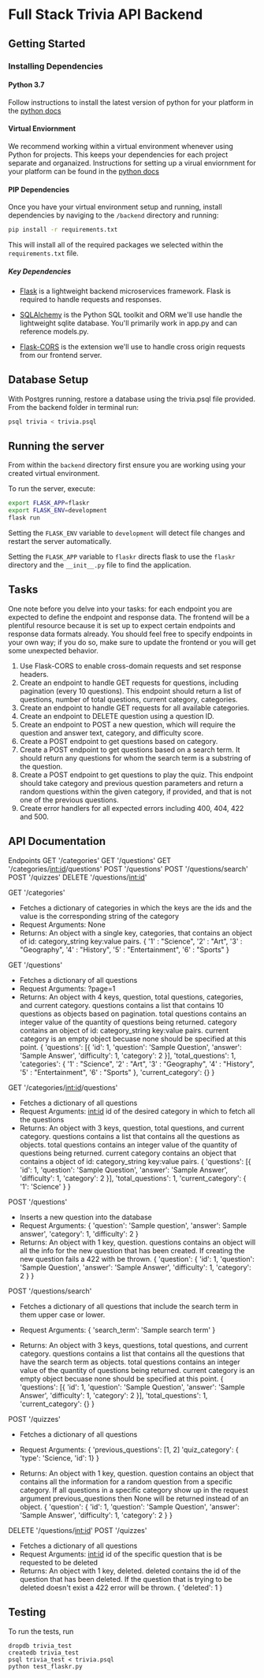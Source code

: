 # Full Stack Trivia API Backend

## Getting Started

### Installing Dependencies

#### Python 3.7

Follow instructions to install the latest version of python for your platform in the [python docs](https://docs.python.org/3/using/unix.html#getting-and-installing-the-latest-version-of-python)

#### Virtual Enviornment

We recommend working within a virtual environment whenever using Python for projects. This keeps your dependencies for each project separate and organaized. Instructions for setting up a virual enviornment for your platform can be found in the [python docs](https://packaging.python.org/guides/installing-using-pip-and-virtual-environments/)

#### PIP Dependencies

Once you have your virtual environment setup and running, install dependencies by naviging to the `/backend` directory and running:

```bash
pip install -r requirements.txt
```

This will install all of the required packages we selected within the `requirements.txt` file.

##### Key Dependencies

- [Flask](http://flask.pocoo.org/)  is a lightweight backend microservices framework. Flask is required to handle requests and responses.

- [SQLAlchemy](https://www.sqlalchemy.org/) is the Python SQL toolkit and ORM we'll use handle the lightweight sqlite database. You'll primarily work in app.py and can reference models.py. 

- [Flask-CORS](https://flask-cors.readthedocs.io/en/latest/#) is the extension we'll use to handle cross origin requests from our frontend server. 

## Database Setup
With Postgres running, restore a database using the trivia.psql file provided. From the backend folder in terminal run:
```bash
psql trivia < trivia.psql
```

## Running the server

From within the `backend` directory first ensure you are working using your created virtual environment.

To run the server, execute:

```bash
export FLASK_APP=flaskr
export FLASK_ENV=development
flask run
```

Setting the `FLASK_ENV` variable to `development` will detect file changes and restart the server automatically.

Setting the `FLASK_APP` variable to `flaskr` directs flask to use the `flaskr` directory and the `__init__.py` file to find the application. 

## Tasks

One note before you delve into your tasks: for each endpoint you are expected to define the endpoint and response data. The frontend will be a plentiful resource because it is set up to expect certain endpoints and response data formats already. You should feel free to specify endpoints in your own way; if you do so, make sure to update the frontend or you will get some unexpected behavior. 

1. Use Flask-CORS to enable cross-domain requests and set response headers. 
2. Create an endpoint to handle GET requests for questions, including pagination (every 10 questions). This endpoint should return a list of questions, number of total questions, current category, categories. 
3. Create an endpoint to handle GET requests for all available categories. 
4. Create an endpoint to DELETE question using a question ID. 
5. Create an endpoint to POST a new question, which will require the question and answer text, category, and difficulty score. 
6. Create a POST endpoint to get questions based on category. 
7. Create a POST endpoint to get questions based on a search term. It should return any questions for whom the search term is a substring of the question. 
8. Create a POST endpoint to get questions to play the quiz. This endpoint should take category and previous question parameters and return a random questions within the given category, if provided, and that is not one of the previous questions. 
9. Create error handlers for all expected errors including 400, 404, 422 and 500. 


## API Documentation

Endpoints
GET '/categories'
GET '/questions'
GET '/categories/<int:id>/questions'
POST '/questions'
POST '/questions/search'
POST '/quizzes'
DELETE '/questions/<int:id>'

GET '/categories'
- Fetches a dictionary of categories in which the keys are the ids and the value is the corresponding string of the category
- Request Arguments: None
- Returns: An object with a single key, categories, that contains an object of id: category_string key:value pairs. 
{
    '1' : "Science",
    '2' : "Art",
    '3' : "Geography",
    '4' : "History",
    '5' : "Entertainment",
    '6' : "Sports"
}

GET '/questions'
- Fetches a dictionary of all questions
- Request Arguments: ?page=1
- Returns: An object with 4 keys, question, total questions, categories, and current category. questions contains a list that contains 10 questions as objects based on pagination. total questions contains an integer value of the quantity of questions being returned. category contains an object of id: category_string key:value pairs. current category is an empty object becuase none should be specified at this point.
{
    'questions': [{
                    'id': 1,
                    'question': 'Sample Question',
                    'answer': 'Sample Answer',
                    'difficulty': 1,
                    'category': 2
                 }],
    'total_questions': 1,
    'categories': {
                    '1' : "Science",
                    '2' : "Art",
                    '3' : "Geography",
                    '4' : "History",
                    '5' : "Entertainment",
                    '6' : "Sports"
                  },
    'current_category': {}
}

GET '/categories/<int:id>/questions'
- Fetches a dictionary of all questions
- Request Arguments: <int:id> id of the desired category in which to fetch all the questions
- Returns: An object with 3 keys, question, total questions, and current category. questions contains a list that contains all the questions as objects. total questions contains an integer value of the quantity of questions being returned. current category contains an object that contains a object of id: category_string key:value pairs.
{
    'questions': [{
                    'id': 1,
                    'question': 'Sample Question',
                    'answer': 'Sample Answer',
                    'difficulty': 1,
                    'category': 2
                 }],
    'total_questions': 1,
    'current_category': {
                           '1': 'Science'
                        }
}

POST '/questions'
- Inserts a new question into the database
- Request Arguments: 
{
    'question': 'Sample question',
    'answer': Sample answer',
    'category': 1,
    'difficulty': 2
}
- Returns: An object with 1 key, question. questions contains an object will all the info for the new question that has been created. If creating the new question fails a 422 with be thrown.
{
    'question': {
                    'id': 1,
                    'question': 'Sample Question',
                    'answer': 'Sample Answer',
                    'difficulty': 1,
                    'category': 2
                 }
}


POST '/questions/search'
- Fetches a dictionary of all questions that include the search term in them upper case or lower.
- Request Arguments:
{
    'search_term': 'Sample search term'
}

- Returns: An object with 3 keys, questions, total questions, and current category. questions contains a list that contains all the questions that have the search term as objects. total questions contains an integer value of the quantity of questions being returned. current category is an empty object becuase none should be specified at this point.
{
    'questions': [{
                    'id': 1,
                    'question': 'Sample Question',
                    'answer': 'Sample Answer',
                    'difficulty': 1,
                    'category': 2
                 }],
    'total_questions': 1,
    'current_category': {}
}

POST '/quizzes'
- Fetches a dictionary of all questions
- Request Arguments:
{
    'previous_questions': [1, 2]
    'quiz_category': { 'type': 'Science, 'id': 1}
}

- Returns: An object with 1 key, question. question contains an object that contains all the information for a random question from a specific category. If all questions in a specific category show up in the request argument previous_questions then None will be returned instead of an object.
{
    'question': {
                    'id': 1,
                    'question': 'Sample Question',
                    'answer': 'Sample Answer',
                    'difficulty': 1,
                    'category': 2
                 }
}

DELETE '/questions/<int:id>'
POST '/quizzes'
- Fetches a dictionary of all questions
- Request Arguments: <int:id> id of the specific question that is be requested to be deleted
- Returns: An object with 1 key, deleted. deleted contains the id of the question that has been deleted. If the question that is trying to be deleted doesn't exist a 422 error will be thrown.
{
    'deleted': 1
}

## Testing
To run the tests, run
```
dropdb trivia_test
createdb trivia_test
psql trivia_test < trivia.psql
python test_flaskr.py
```